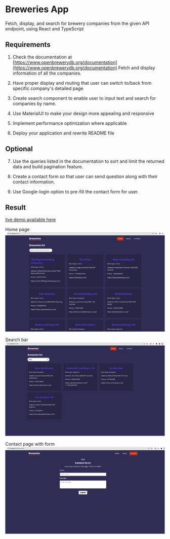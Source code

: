 # Breweries App

Fetch, display, and search for brewery companies from the given API endpoint, using React and TypeScript

## Requirements

1. Check the documentation at [https://www.openbrewerydb.org/documentation](https://www.openbrewerydb.org/documentation) Fetch and display information of all the companies.

2. Have proper display and routing that user can switch to/back from specific company's detailed page

3. Create search component to enable user to input text and search for companies by name.

4. Use MaterialUI to make your design more appealing and responsive

5. Implement performance optimization where applicable

6. Deploy your application and rewrite README file

## Optional

7. Use the queries listed in the documentation to sort and limit the returned data and build pagination feature.

8. Create a contact form so that user can send question along with their contact information. 

9. Use Google-login option to pre-fill the contact form for user.

## Result
[live demo available here](https://kim-breweries-app-fs15.netlify.app/)

Home page 
![homepage](./src/demo-pictures/demo-homepage.png)

Search bar 
![search bar](./src/demo-pictures/demo-search.png)

Contact page with form 
![contact page with form](./src/demo-pictures/demo-contact.png)
